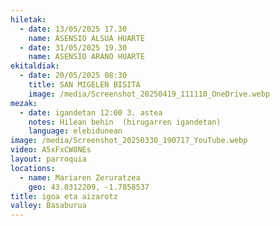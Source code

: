 ```yaml
---
hiletak:
  - date: 13/05/2025 17.30
    name: ASENSIO ALSUA HUARTE
  - date: 31/05/2025 19.30
    name: ASENSIO ARANO HUARTE
ekitaldiak:
  - date: 20/05/2025 08:30
    title: SAN MIGELEN BISITA
    image: /media/Screenshot_20250419_111110_OneDrive.webp
mezak:
  - date: igandetan 12:00 3. astea
    notes: Hilean behin  (hirugarren igandetan)
    language: elebidunean
image: /media/Screenshot_20250330_190717_YouTube.webp
video: A5xFxCW8NEs
layout: parroquia
locations:
  - name: Mariaren Zeruratzea
    geo: 43.0312209, -1.7858537
title: igoa eta aizarotz
valley: Basaburua
---
```

